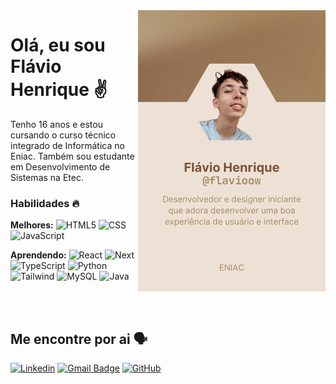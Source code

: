 <picture>
    <source media="(prefers-color-scheme: dark)" srcset="https://raw.githubusercontent.com/eniac-flavio/eniac-flavio/main/Github%20School%20Card%20Black%20Eniac.jpg">
    <img align="right" src="https://raw.githubusercontent.com/eniac-flavio/eniac-flavio/main/Github%20School%20Card%20White%20Eniac.jpg" alt="Desenvolvedor e Designer iniciante que adora desenvolver uma boa experiência do usuário e interface">
</picture>

# Olá, eu sou Flávio Henrique ✌️

Tenho 16 anos e estou cursando o curso técnico integrado de Informática no Eniac. Também sou estudante em Desenvolvimento de Sistemas na Etec.

### Habilidades 🔥

**Melhores:** 
![HTML5](https://img.shields.io/badge/-HTML5-333333?style=flat&logo=HTML5)
![CSS](https://img.shields.io/badge/-CSS-333333?style=flat&logo=CSS3&logoColor=1572B6)
![JavaScript](https://img.shields.io/badge/-JavaScript-333333?style=flat&logo=javascript)

**Aprendendo:** 
![React](https://img.shields.io/badge/-React-333333?style=flat&logo=react)
![Next](https://img.shields.io/badge/-Next-333333?style=flat&logo=next.js)
![TypeScript](https://img.shields.io/badge/-TypeScript-333333?style=flat&logo=typescript)
![Python](https://img.shields.io/badge/-Python-333333?style=flat&logo=python)
![Tailwind](https://img.shields.io/badge/-Tailwindcss-333333?style=flat&logo=tailwind-css)
![MySQL](https://img.shields.io/badge/-MySQL-333333?style=flat&logo=mysql)
![Java](https://img.shields.io/badge/-Java-333333?style=flat&logo=Java&)

<br><br>

## Me encontre por ai 🗣️

[![Linkedin](https://img.shields.io/badge/-Veja-blue?style=flat-square&logo=Linkedin&logoColor=white&link=https://www.linkedin.com/in/flávio-henrique-perusin-de-souza-a51321315)](https://www.linkedin.com/in/flávio-henrique-perusin-de-souza-a51321315)
[![Gmail Badge](https://img.shields.io/badge/-Envie-006bed?style=flat-square&logo=Gmail&logoColor=white&link=mailto:flavio.souza99@etec.sp.gov.br)](mailto:flavio.souza99@etec.sp.gov.br)
[![GitHub](https://img.shields.io/github/followers/flavioow?label=Siga&style=social)](https://github.com/flavioow)
